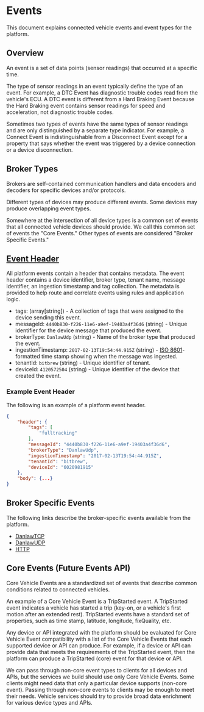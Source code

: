 # Events

This document explains connected vehicle events and event types for the platform.

## Overview

An event is a set of data points (sensor readings) that occurred at a specific
time.

The type of sensor readings in an event typically define the type of an event.
For example, a DTC Event has diagnostic trouble codes read from the vehicle's
ECU. A DTC event is different from a Hard Braking Event because the Hard Braking
event contains sensor readings for speed and acceleration, not diagnostic
trouble codes.

Sometimes two types of events have the same types of sensor readings and are
only distinguished by a separate type indicator. For example, a Connect Event is
indistinguishable from a Disconnect Event except for a property that says
whether the event was triggered by a device connection or a device
disconnection.

## Broker Types

Brokers are self-contained communication handlers and data encoders and decoders
for specific devices and/or protocols.

Different types of devices may produce different events. Some devices may
produce overlapping event types.

Somewhere at the intersection of all device types is a common set of events that
all connected vehicle devices should provide. We call this common set of events
the "Core Events." Other types of events are considered "Broker Specific
Events."

## <a href="README.md#platform-header">Event Header</a>

All platform events contain a header that contains metadata. The event header
contains a device identifier, broker type, tenant name, message
identifier, an ingestion timestamp and tag collection. The metadata is provided
to help route and correlate events using rules and application logic.

- tags: (array[string]) - A collection of tags that were assigned to the device sending this event.
- messageId: `4440b830-f226-11e6-a9ef-19403a4f36d6` (string) - Unique identifier for the device message that produced the event.
- brokerType: `DanlawUdp` (string) - Name of the broker type that produced the event.
- ingestionTimestamp: `2017-02-13T19:54:44.915Z` (string) - [ISO 8601](https://en.wikipedia.org/wiki/ISO_8601)-formatted time stamp showing when the message was ingested.
- tenantId: `bitbrew` (string) - Unique identifier of tenant.
- deviceId: `4120572504` (string) - Unique identifier of the device that created the event.

### Example Event Header

The following is an example of a platform event header.

```json
{
    "header": {
        "tags": [
            "fulltracking"
        ],
        "messageId": "4440b830-f226-11e6-a9ef-19403a4f36d6",
        "brokerType": "DanlawUdp",
        "ingestionTimestamp": "2017-02-13T19:54:44.915Z",
        "tenantId": "bitbrew",
        "deviceId": "6020981915"
    },
    "body": {...}
}
```

## Broker Specific Events

The following links describe the broker-specific events available from the
platform.

- [DanlawTCP](broker-danlawtcp-events.md)
- [DanlawUDP](broker-danlawudp-events.md)
- [HTTP](broker-http-events.md)

## Core Events (Future Events API)

Core Vehicle Events are a standardized set of events that describe common
conditions related to connected vehicles.

An example of a Core Vehicle Event is a TripStarted event. A TripStarted
event indicates a vehicle has started a trip (key-on, or a vehicle's first
motion after an extended rest). TripStarted events have a standard set of
properties, such as time stamp, latitude, longitude, fixQuality, etc.

Any device or API integrated with the platform should be evaluated for Core
Vehicle Event compatibility with a list of the Core Vehicle Events that each
supported device or API can produce. For example, if a device or API can provide
data that meets the requirements of the TripStarted event, then the platform can
produce a TripStarted (core) event for that device or API.

We can pass through non-core event types to clients for all devices and APIs,
but the services we build should use only Core Vehicle Events. Some clients
might need data that only a particular device supports (non-core event). Passing
through non-core events to clients may be enough to meet their needs. Vehicle
services should try to provide broad data enrichment for various device types
and APIs.
